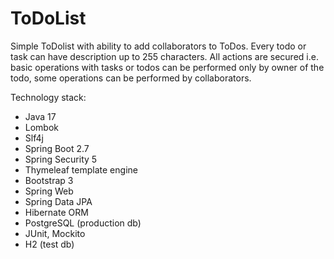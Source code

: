 # ToDoList
Simple ToDolist with ability to add collaborators to ToDos. 
Every todo or task can have description up to 255 characters. 
All actions are secured i.e. basic operations with tasks or todos can be performed only by owner of the todo, some operations can be performed by collaborators.

Technology stack:
- Java 17
- Lombok
- Slf4j
- Spring Boot 2.7
- Spring Security 5
- Thymeleaf template engine
- Bootstrap 3
- Spring Web
- Spring Data JPA 
- Hibernate ORM
- PostgreSQL (production db)
- JUnit, Mockito
- H2 (test db)
